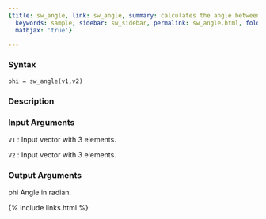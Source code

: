 ```yaml
---
{title: sw_angle, link: sw_angle, summary: calculates the angle between 2 vectors,
  keywords: sample, sidebar: sw_sidebar, permalink: sw_angle.html, folder: swfiles,
  mathjax: 'true'}

---
```


### Syntax

`phi = sw_angle(v1,v2)`

### Description



### Input Arguments

`V1`
: Input vector with 3 elements.

`V2`
: Input vector with 3 elements.

### Output Arguments

phi   Angle in radian.

{% include links.html %}
